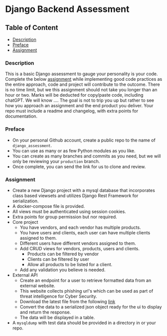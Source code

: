 # Django Backend Assessment

## Table of Content
- [Description](#description)
- [Preface](#preface)
- [Assignment](#assignment)

### Description
This is a basic Django assessment to gauge your personality is your code.
Complete the below [assignment](#assignment) while implementing good code practices as the entire approach, code and project will contribute to the outcome.
There is no time limit, but we this assignment should not take you longer than an hour or two.
Marks will be deducted for copy/paste code, including chatGPT. We will know ....
The goal is not to trip you up but rather to see how you approach an assignment and the end product you deliver.
Your repo must include a readme and changelog, with extra points for documentation.

### Preface
- On your personal Github account, create a public repo to the name of `django_assessment`.
- You can use as many or as few Python modules as you like.
- You can create as many branches and commits as you need, but we will only be reviewing your `production` branch.
- Once complete, you can send the link for us to clone and review.

### Assignment
- Create a new Django project with a mysql database that incorporates class based viewsets and utilizes Django Rest Framework for serialization.
- A docker-compose file is provided.
- All views must be authenticated using session cookies.
- Extra points for group permission but nor required.
- Core project
    + You have vendors, and each vendor has multiple products.
    + You have users and clients, each user can have multiple clients assigned to them.
    + Different users have different vendors assigned to them.
    + Add CRUD views for vendors, products, users and clients.
        - Products can be filtered by vendor
        - Clients can be filtered by user
        - Allow all products to be listed for a client.
    + Add any validation you believe is needed.
- External API
    + Create an endpoint for a user to retrieve formatted data from an external website.
    + This website collects phishing url's which can be used as part of threat intelligence for Cyber Security.
    + Download the latest file from the following [link](http://data.phishtank.com/data/online-valid.csv)
    + Convert the data to a serialized json object ready for the ui to display and return the response.
    + The data will be displayed in a table.
- A `mysqldump` with test data should be provided in a directory in or your repo.